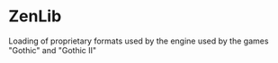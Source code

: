# ZenLib
Loading of proprietary formats used by the engine used by the games "Gothic" and "Gothic II"
